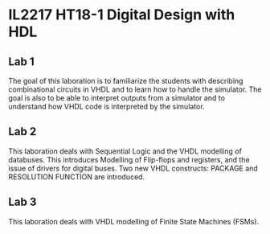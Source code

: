 # IL2217 HT18-1 Digital Design with HDL

## Lab 1

The goal of this laboration is to familiarize the students with describing combinational circuits in VHDL and to learn how to handle the simulator. The goal is also to be able to interpret outputs from a simulator and to understand how VHDL code is interpreted by the simulator.

## Lab 2

This laboration deals with Sequential Logic and the VHDL modelling of databuses. This introduces Modelling of Flip-flops and registers, and the issue of drivers for digital buses. Two new VHDL constructs: PACKAGE and RESOLUTION FUNCTION are introduced.

## Lab 3

This laboration deals with VHDL modelling of Finite State Machines (FSMs).